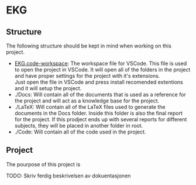 # EKG

## Structure

The following structure should be kept in mind when working on this project.

* [EKG.code-workspace](./EKG.code-workspace): The workspace file for VSCode. This file is used to open the project in VSCode. It will open all of the folders in the project and have proper settings for the project with it's extensions.  
    Just open the file in VSCode and press install recomended extentions and it will setup the project.
* ./Docs: Will contain all of the documents that is used as a reference for the project and will act as a knowledge base for the project.
* ./LaTeX: Will contain all of the LaTeX files used to generate the documents in the Docs folder. Inside this folder is also the final report for the project. If this prodject ends up with several reports for different subjects, they will be placed in another folder in root.
* ./Code: Will contain all of the code used in the project.

## Project
The pourpose of this project is 

TODO: Skriv ferdig beskrivelsen av dokuentasjonen

